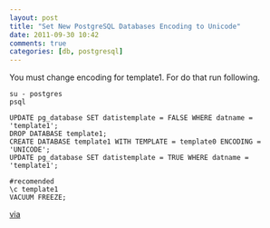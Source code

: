 ```yaml
---
layout: post
title: "Set New PostgreSQL Databases Encoding to Unicode"
date: 2011-09-30 10:42
comments: true
categories: [db, postgresql]
---
```

You must change encoding for template1. For do that run following.

```
su - postgres
psql

UPDATE pg_database SET datistemplate = FALSE WHERE datname = 'template1';
DROP DATABASE template1;
CREATE DATABASE template1 WITH TEMPLATE = template0 ENCODING = 'UNICODE';
UPDATE pg_database SET datistemplate = TRUE WHERE datname = 'template1';

#recomended
\c template1
VACUUM FREEZE;
```

[via](http://journal.tianhao.info/2010/12/postgresql-change-default-encoding-of-new-databases-to-utf-8-optional/)
